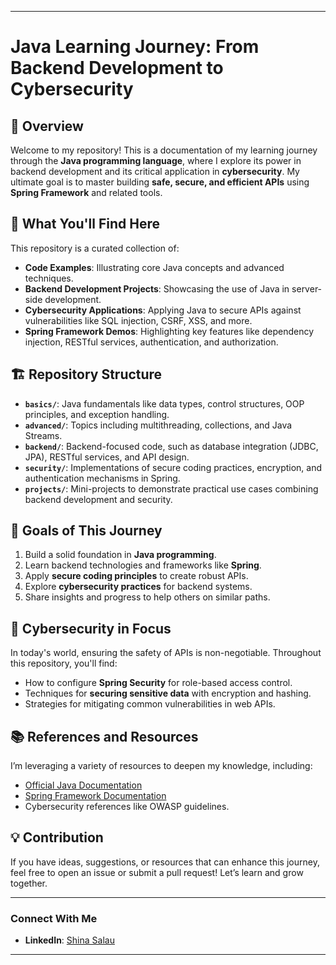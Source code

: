 
---

# Java Learning Journey: From Backend Development to Cybersecurity

## 🚀 Overview

Welcome to my repository! This is a documentation of my learning journey through the **Java programming language**, where I explore its power in backend development and its critical application in **cybersecurity**. My ultimate goal is to master building **safe, secure, and efficient APIs** using **Spring Framework** and related tools.

## 🧩 What You'll Find Here

This repository is a curated collection of:
- **Code Examples**: Illustrating core Java concepts and advanced techniques.
- **Backend Development Projects**: Showcasing the use of Java in server-side development.
- **Cybersecurity Applications**: Applying Java to secure APIs against vulnerabilities like SQL injection, CSRF, XSS, and more.
- **Spring Framework Demos**: Highlighting key features like dependency injection, RESTful services, authentication, and authorization.

## 🏗️ Repository Structure

- **`basics/`**: Java fundamentals like data types, control structures, OOP principles, and exception handling.
- **`advanced/`**: Topics including multithreading, collections, and Java Streams.
- **`backend/`**: Backend-focused code, such as database integration (JDBC, JPA), RESTful services, and API design.
- **`security/`**: Implementations of secure coding practices, encryption, and authentication mechanisms in Spring.
- **`projects/`**: Mini-projects to demonstrate practical use cases combining backend development and security.

## 🌟 Goals of This Journey

1. Build a solid foundation in **Java programming**.
2. Learn backend technologies and frameworks like **Spring**.
3. Apply **secure coding principles** to create robust APIs.
4. Explore **cybersecurity practices** for backend systems.
5. Share insights and progress to help others on similar paths.

## 🔐 Cybersecurity in Focus

In today's world, ensuring the safety of APIs is non-negotiable. Throughout this repository, you'll find:
- How to configure **Spring Security** for role-based access control.
- Techniques for **securing sensitive data** with encryption and hashing.
- Strategies for mitigating common vulnerabilities in web APIs.

## 📚 References and Resources

I’m leveraging a variety of resources to deepen my knowledge, including:
- [Official Java Documentation](https://docs.oracle.com/en/java/)
- [Spring Framework Documentation](https://spring.io/projects/spring-framework)
- Cybersecurity references like OWASP guidelines.

## 💡 Contribution

If you have ideas, suggestions, or resources that can enhance this journey, feel free to open an issue or submit a pull request! Let’s learn and grow together.

---

### Connect With Me
- **LinkedIn**: [Shina Salau](https://www.linkedin.com/in/shina-salau-a853b9111/)

---
